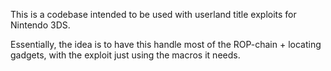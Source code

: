 This is a codebase intended to be used with userland title exploits for Nintendo 3DS.

Essentially, the idea is to have this handle most of the ROP-chain + locating gadgets, with the exploit just using the macros it needs.

